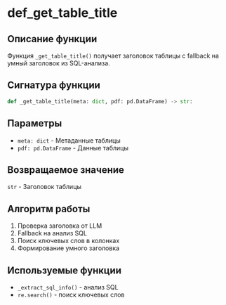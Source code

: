 # def_get_table_title

## Описание функции

Функция `_get_table_title()` получает заголовок таблицы с fallback на умный заголовок из SQL-анализа.

## Сигнатура функции

```python
def _get_table_title(meta: dict, pdf: pd.DataFrame) -> str:
```

## Параметры

- `meta: dict` - Метаданные таблицы
- `pdf: pd.DataFrame` - Данные таблицы

## Возвращаемое значение

`str` - Заголовок таблицы

## Алгоритм работы

1. Проверка заголовка от LLM
2. Fallback на анализ SQL
3. Поиск ключевых слов в колонках
4. Формирование умного заголовка

## Используемые функции

- `_extract_sql_info()` - анализ SQL
- `re.search()` - поиск ключевых слов
